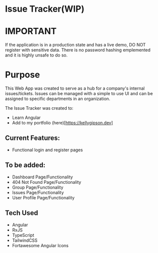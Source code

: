 # Issue Tracker(WIP)

# IMPORTANT
If the application is in a production state and has a live demo,
DO NOT register with sensitive data. There is no password hashing emplemented and it is highly unsafe to do so.

# Purpose
This Web App was created to serve as a hub for a company's internal issues/tickets. Issues can be managed with a simple to use UI and can be assigned to specific departments in an organization.

The Issue Tracker was created to:
- Learn Angular
- Add to my portfolio (here)[https://kellygipson.dev]

## Current Features:
- Functional login and register pages

## To be added:
- Dashboard Page/Functionality
- 404 Not Found Page/Functionality
- Group Page/Functionality
- Issues Page/Functionality
- User Profile Page/Functionality

## Tech Used
- Angular
- RxJS
- TypeScript
- TailwindCSS
- Fortawesome Angular Icons
